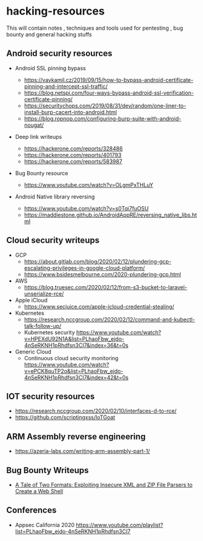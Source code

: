 # hacking-resources
This will contain notes , techniques and tools used for pentesting , bug bounty and general hacking stuffs

Android security resources
--------------------------
 - Android SSL pinning bypass
   - https://vavkamil.cz/2019/09/15/how-to-bypass-android-certificate-pinning-and-intercept-ssl-traffic/
   - https://blog.netspi.com/four-ways-bypass-android-ssl-verification-certificate-pinning/
   - https://securitychops.com/2019/08/31/dev/random/one-liner-to-install-burp-cacert-into-android.html
   - https://blog.ropnop.com/configuring-burp-suite-with-android-nougat/
   
 - Deep link writeups
   - https://hackerone.com/reports/328486
   - https://hackerone.com/reports/401793
   - https://hackerone.com/reports/583987
   
 - Bug Bounty resource
   - https://www.youtube.com/watch?v=OLgmPxTHLuY

 - Android Native library reversing
   - https://www.youtube.com/watch?v=s0Tqi7fuOSU
   - https://maddiestone.github.io/AndroidAppRE/reversing_native_libs.html

Cloud security writeups
-----------------------
 - GCP
    - https://about.gitlab.com/blog/2020/02/12/plundering-gcp-escalating-privileges-in-google-cloud-platform/
    - https://www.bsidesmelbourne.com/2020-plundering-gcp.html
 - AWS
    - https://blog.truesec.com/2020/02/12/from-s3-bucket-to-laravel-unserialize-rce/
 - Apple iCloud
    - https://www.secjuice.com/apple-icloud-credential-stealing/
 - Kubernetes
    - https://research.nccgroup.com/2020/02/12/command-and-kubectl-talk-follow-up/
    - Kubernetes security
      https://www.youtube.com/watch?v=HPEXdU92N1A&list=PLhaoFbw_ejdo-4nSeRKNH1pRhdfsn3CI7&index=36&t=0s
 - Generic Cloud
    - Continuous cloud security monitoring
      https://www.youtube.com/watch?v=ePCK8quTP2o&list=PLhaoFbw_ejdo-4nSeRKNH1pRhdfsn3CI7&index=42&t=0s
    
IOT security resources
----------------------
 - https://research.nccgroup.com/2020/02/10/interfaces-d-to-rce/
 - https://github.com/scriptingxss/IoTGoat
 
ARM Assembly reverse engineering
-------------------------------
  - https://azeria-labs.com/writing-arm-assembly-part-1/

Bug Bounty Writeups
--------------------
  - [A Tale of Two Formats: Exploiting Insecure XML and ZIP File Parsers to Create a Web Shell](https://spaceraccoon.dev/a-tale-of-two-formats-exploiting-insecure-xml-and-zip-file-parsers-to-create-a)

Conferences
-----------
  - Appsec California 2020 https://www.youtube.com/playlist?list=PLhaoFbw_ejdo-4nSeRKNH1pRhdfsn3CI7  

